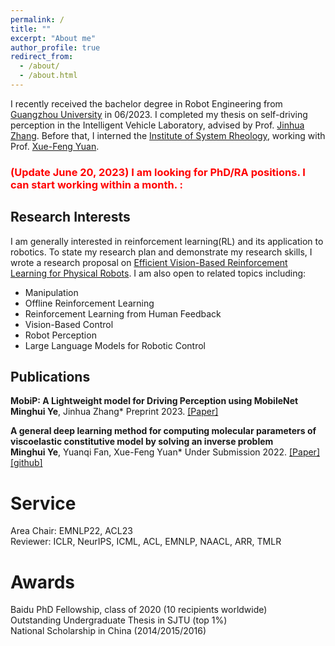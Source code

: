 ```yaml
---
permalink: /
title: ""
excerpt: "About me"
author_profile: true
redirect_from:
  - /about/
  - /about.html
---
```

  
<!-- ## About Me -->
I recently received the bachelor degree in Robot Engineering from [Guangzhou University](http://www.gzhu.edu.cn/) in 06/2023. I completed my thesis on self-driving perception in the Intelligent Vehicle Laboratory, advised by Prof. [Jinhua Zhang](http://jd.gzhu.edu.cn/info/1150/4235.htm). Before that, I interned the [Institute of System Rheology](http://isr.gzhu.edu.cn/), working with Prof. [Xue-Feng Yuan](http://isr.gzhu.edu.cn/info/1259/2240.htm).

### <span style="color:red">(Update June 20, 2023) I am looking for PhD/RA positions. I can start working within a month. :</span>

## Research Interests
        
I am generally interested in reinforcement learning(RL) and its application to robotics. To state my research plan and demonstrate my research skills, I wrote a research proposal on [Efficient Vision-Based Reinforcement Learning for Physical Robots](https://yeminghui.github.io/assets/files/Research_Proposal_Minghui_Ye.pdf). I am also open to related topics including: 
- Manipulation
- Offline Reinforcement Learning
- Reinforcement Learning from Human Feedback
- Vision-Based Control
- Robot Perception
- Large Language Models for Robotic Control


## Publications

**MobiP: A Lightweight model for Driving Perception using MobileNet**  
**Minghui Ye**, Jinhua Zhang\*
Preprint 2023. [[Paper]](https://yeminghui.github.io/assets/files/MobiP_a_lightweight_model_for_driving_perception.pdf) 

**A general deep learning method for computing molecular parameters of viscoelastic constitutive model by solving an inverse problem**  
**Minghui Ye**, Yuanqi Fan, Xue-Feng Yuan\*
Under Submission 2022. [[Paper]](https://yeminghui.github.io/assets/files/a_general_deep_learning_method_for_computing_molecular_parameters.pdf) [[github]](https://github.com/yeminghui/Inv_learning)


# Service
Area Chair: EMNLP22, ACL23    
Reviewer: ICLR, NeurIPS, ICML, ACL, EMNLP, NAACL, ARR, TMLR

# Awards
Baidu PhD Fellowship, class of 2020 (10 recipients worldwide)  
Outstanding Undergraduate Thesis in SJTU (top 1%)  
National Scholarship in China (2014/2015/2016)
